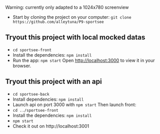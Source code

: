 Warning: currently only adapted to a 1024x780 screenview

- Start by cloning the project on your computer: `git clone https://github.com/alleytuna/P9-sportsee`

## Tryout this project with local mocked datas
- `cd sportsee-front`
- Install the dependencies: `npm install`
- Run the app: `npm start`
Open [http://localhost:3000](http://localhost:3000) to view it in your browser.

## Tryout this project with an api 
- `cd sportsee-back`
- Install dependencies: `npm install`
- Launch api on port 3000 with `npm start`
Then launch front:
- `cd ../sportsee-front`
- Install the dependencies: `npm install`
- `npm start`
- Check it out on http://localhost:3001